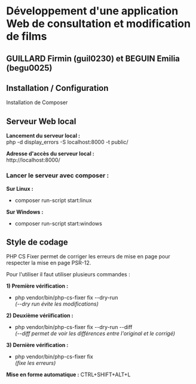 # Développement d'une application Web de consultation et modification de films

## GUILLARD Firmin (guil0230) et BEGUIN Emilia (begu0025)

## Installation / Configuration

Installation de Composer


## Serveur Web local

**Lancement du serveur local :**  
php -d display_errors -S localhost:8000 -t public/

**Adresse d'accès du serveur local :**  
http://localhost:8000/

### Lancer le serveur avec composer :

**Sur Linux :**
- composer run-script start:linux

**Sur Windows :**
- composer run-script start:windows


## Style de codage

PHP CS Fixer permet de corriger les erreurs de mise en page pour respecter
la mise en page  PSR-12.

Pour l'utiliser il faut utiliser plusieurs commandes :

**1) Première vérification :**
- php vendor/bin/php-cs-fixer fix --dry-run  
  _(--dry run évite les modifications)_

**2) Deuxième vériification :**
- php vendor/bin/php-cs-fixer fix --dry-run --diff  
  _(--diff permet de voir les différences entre l'original et le
  corrigé)_

**3) Dernière vérification :**
- php vendor/bin/php-cs-fixer fix  
  _(fixe les erreurs)_

**Mise en forme automatique :**
CTRL+SHIFT+ALT+L